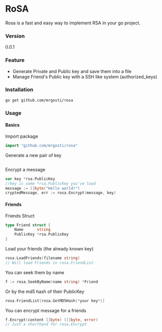 # RoSA

Rosa is a fast and easy way to implement RSA in your go project.

### Version
0.0.1


### Feature
 - Generate Private and Public key and save them into a file
 - Manage Friend's Public key with a SSH like system (authorized_keys)

### Installation

```shell
go get github.com/mrgosti/rosa
```

### Usage

#### Basics

Import package
```go
import "github.com/mrgosti/rosa"
```

Generate a new pair of key
```go

```

Encrypt a message
```go
var key *rsa.PublicKey
//key is some *rsa.PublicKey you've load
message := []byte("Hello world!")
cryptedMessage, err := rosa.Encrypt(message, key)
```

#### Friends

Friends Struct
```go
type Friend struct {
	Name      string
	PublicKey *rsa.PublicKey
}
```

Load your friends (the already known key)
```go
rosa.LoadFriends(filename string)
// Will load Friends in rosa.FriendList
```

You can seek them by name
```go
f := rosa.SeekByName(name string) *Friend
```

Or by the md5 hash of their PublicKey
```go
rosa.FriendList[rosa.GetMD5Hash(*your key*)]
```

You can encrypt message for a friends
```go
f.Encrypt(content []byte) ([]byte, error)
// Just a shorthand for rosa.Encrypt
```